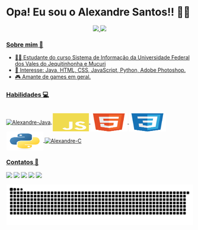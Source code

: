 # Opa! Eu sou o Alexandre Santos!! 🧑‍💻
<div align="center">
  <a href="https://github.com/Alexandre12121">
  <img height="170em" src="https://github-readme-stats.vercel.app/api?username=Alexandre12121&show_icons=true&theme=dark&include_all_commits=true&count_private=true"/>
  <img height="135em" src="https://github-readme-stats.vercel.app/api/top-langs/?username=Alexandre12121&layout=compact&langs_count=7&theme=dark"/>
</div>  
  
 ### **Sobre mim** 🧑 
  - 👨‍🎓 Estudante do curso Sistema de Informação da Universidade Federal dos Vales do Jequitinhonha e Mucuri
  - 🎯 Interesse: Java, HTML, CSS, JavaScript, Python, Adobe Photoshop.
  - 🎮 Amante de games em geral.
  
 ### **Habilidades** 💻
<div style="display: inline_block"><br>
  <img align="center" alt="Alexandre-Java" height="50" width="100" src="https://cdn.jsdelivr.net/gh/devicons/devicon/icons/java/java-original.svg" />
  <img align="center" alt="Alexandre-Js" height="50" width="100" src="https://raw.githubusercontent.com/devicons/devicon/master/icons/javascript/javascript-plain.svg">
  <img align="center" alt="Alexandre-HTML" height="50" width="100" src="https://raw.githubusercontent.com/devicons/devicon/master/icons/html5/html5-original.svg">
  <img align="center" alt="Alexandre-CSS" height="50" width="100" src="https://raw.githubusercontent.com/devicons/devicon/master/icons/css3/css3-original.svg">
  <img align="center" alt="Alexandre-Python" height="50" width="100" src="https://raw.githubusercontent.com/devicons/devicon/master/icons/python/python-original.svg">
  <img align="center" alt="Alexandre-C" height="50" width="100" src="https://cdn.jsdelivr.net/gh/devicons/devicon/icons/cplusplus/cplusplus-original.svg" />
 
</div>
 
 ### **Contatos** 📝
 
<div> 
   <a href="https://www.linkedin.com/in/alexandre-santos-42848a199/" target="_blank"><img src="https://img.shields.io/badge/-LinkedIn-%230077B5?style=for-the-badge&logo=linkedin&logoColor=white" target="_blank"></a> 
  <a href = "mailto:alex.santos.12121@gmail.com"><img src="https://img.shields.io/badge/-Gmail-%23333?style=for-the-badge&logo=gmail&logoColor=white" target="_blank"></a>
  <a href = "https://t.me/alexandre12121" target="_blank"><img src="https://img.shields.io/badge/Telegram-2CA5E0?style=for-the-badge&logo=telegram&logoColor=white" target="_blank"></a>
  <a href="https://www.instagram.com/alexandre_santos69/" target="_blank"><img src="https://img.shields.io/badge/-Instagram-%23E4405F?style=for-the-badge&logo=instagram&logoColor=white" target="_blank"></a>
 	<a href="https://www.twitch.tv/caverinha121" target="_blank"><img src="https://img.shields.io/badge/Twitch-9146FF?style=for-the-badge&logo=twitch&logoColor=white" target="_blank"></a>   
  
  ![Snake animation](https://github.com/Alexandre12121/Alexandre12121/blob/output/github-contribution-grid-snake.svg)
  
  </div>
 
